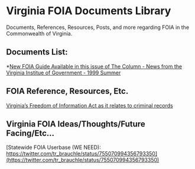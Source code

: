 # Virginia FOIA Documents Library  

Documents, References, Resources, Posts, and more regarding FOIA in the Commonwealth of Virginia.  

## Documents List:  
*[New FOIA Guide Available in this issue of The Column - News from the Virginia Institue of Government - 1999 Summer](https://vig.coopercenter.org/sites/default/files/The%20Column%20-%20Summer%201999_0.pdf)  

## FOIA Reference, Resources, Etc.  

[Virginia’s Freedom of Information Act as it relates to criminal records](http://law.lis.virginia.gov/vacode/title2.2/chapter37/section2.2-3706/) 


## Virginia FOIA Ideas/Thoughts/Future Facing/Etc...  
[Statewide FOIA Userbase (WE NEED): https://twitter.com/tr_brauchle/status/755070994356793350](https://twitter.com/tr_brauchle/status/755070994356793350)  
